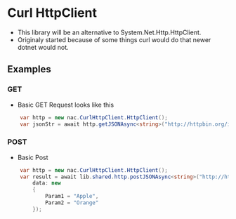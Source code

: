# Curl HttpClient

+ This library will be an alternative to System.Net.Http.HttpClient.
+ Originaly started because of some things curl would do that newer dotnet would not.

## Examples

### GET
+ Basic GET Request looks like this
```c#
    var http = new nac.CurlHttpClient.HttpClient();
    var jsonStr = await http.getJSONAsync<string>("http://httpbin.org/ip");
```

### POST
+ Basic Post
```c#
    var http = new nac.CurlHttpClient.HttpClient();
    var result = await lib.shared.http.postJSONAsync<string>("http://httpbin.org/post",
        data: new
        {
            Param1 = "Apple",
            Param2 = "Orange"
        });
```